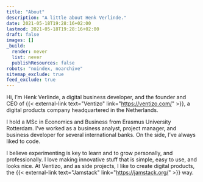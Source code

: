 ```yaml
---
title: "About"
description: "A little about Henk Verlinde."
date: 2021-05-18T19:28:16+02:00
lastmod: 2021-05-18T19:28:16+02:00
draft: false
images: []
_build:
  render: never
  list: never
  publishResources: false
robots: "noindex, noarchive"
sitemap_exclude: true
feed_exclude: true
---
```


Hi, I’m Henk Verlinde, a digital business developer, and the founder and CEO of {{< external-link text="Ventizo" link="https://ventizo.com/" >}}, a digital products company headquartered in the Netherlands.

I hold a MSc in Economics and Business from Erasmus University Rotterdam. I’ve worked as a business analyst, project manager, and business developer for several international banks. On the side, I’ve always liked to code.

I believe experimenting is key to learn and to grow personally, and professionally. I love making innovative stuff that is simple, easy to use, and looks nice. At Ventizo, and as side projects, I like to create digital products, the {{< external-link text="Jamstack" link="https://jamstack.org/" >}} way.

